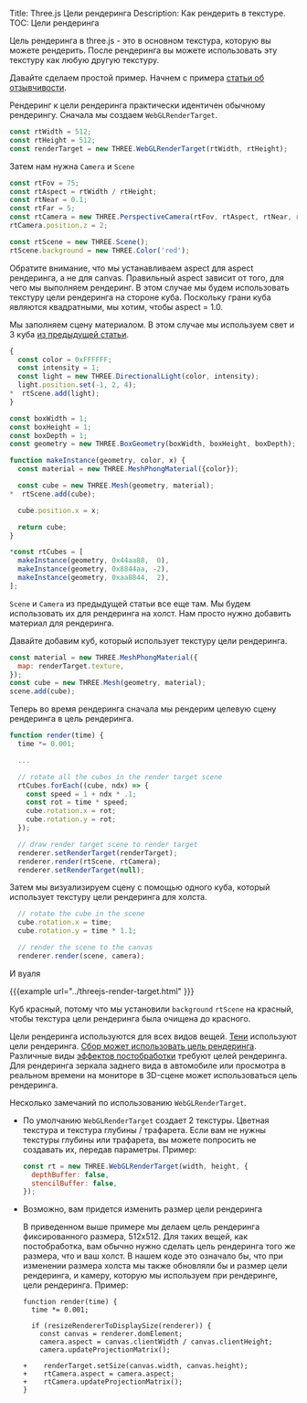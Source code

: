 Title: Three.js Цели рендеринга
Description: Как рендерить в текстуре.
TOC: Цели рендеринга

Цель рендеринга в three.js - это в основном текстура, которую вы можете рендерить. После рендеринга вы можете использовать эту текстуру как любую другую текстуру. 

Давайте сделаем простой пример. Начнем с примера [статьи об отзывчивости](threejs-responsive.html).

Рендеринг к цели рендеринга практически идентичен обычному рендерингу. Сначала мы создаем `WebGLRenderTarget`.  
```js
const rtWidth = 512;
const rtHeight = 512;
const renderTarget = new THREE.WebGLRenderTarget(rtWidth, rtHeight);
```

Затем нам нужна `Camera` и `Scene` 

```js
const rtFov = 75;
const rtAspect = rtWidth / rtHeight;
const rtNear = 0.1;
const rtFar = 5;
const rtCamera = new THREE.PerspectiveCamera(rtFov, rtAspect, rtNear, rtFar);
rtCamera.position.z = 2;

const rtScene = new THREE.Scene();
rtScene.background = new THREE.Color('red');
```

Обратите внимание, что мы устанавливаем aspect  для aspect  рендеринга, а не для canvas. Правильный aspect  зависит от того, для чего мы выполняем рендеринг. 
В этом случае мы будем использовать текстуру цели рендеринга на стороне куба. Поскольку грани куба являются квадратными, мы хотим, чтобы aspect = 1.0. 

Мы заполняем сцену материалом.  В этом случае мы используем свет и 3 куба [из предыдущей статьи](threejs-responsive.html).

```js
{
  const color = 0xFFFFFF;
  const intensity = 1;
  const light = new THREE.DirectionalLight(color, intensity);
  light.position.set(-1, 2, 4);
*  rtScene.add(light);
}

const boxWidth = 1;
const boxHeight = 1;
const boxDepth = 1;
const geometry = new THREE.BoxGeometry(boxWidth, boxHeight, boxDepth);

function makeInstance(geometry, color, x) {
  const material = new THREE.MeshPhongMaterial({color});

  const cube = new THREE.Mesh(geometry, material);
*  rtScene.add(cube);

  cube.position.x = x;

  return cube;
}

*const rtCubes = [
  makeInstance(geometry, 0x44aa88,  0),
  makeInstance(geometry, 0x8844aa, -2),
  makeInstance(geometry, 0xaa8844,  2),
];
```

`Scene` и `Camera` из предыдущей статьи все еще там. Мы будем использовать их для рендеринга на холст. Нам просто нужно добавить материал для рендеринга. 

Давайте добавим куб, который использует текстуру цели рендеринга.

```js
const material = new THREE.MeshPhongMaterial({
  map: renderTarget.texture,
});
const cube = new THREE.Mesh(geometry, material);
scene.add(cube);
```

Теперь во время рендеринга сначала мы рендерим целевую сцену рендеринга в цель рендеринга. 

```js
function render(time) {
  time *= 0.001;

  ...

  // rotate all the cubes in the render target scene
  rtCubes.forEach((cube, ndx) => {
    const speed = 1 + ndx * .1;
    const rot = time * speed;
    cube.rotation.x = rot;
    cube.rotation.y = rot;
  });

  // draw render target scene to render target
  renderer.setRenderTarget(renderTarget);
  renderer.render(rtScene, rtCamera);
  renderer.setRenderTarget(null);
```

Затем мы визуализируем сцену с помощью одного куба, который использует текстуру цели рендеринга для холста. 

```js
  // rotate the cube in the scene
  cube.rotation.x = time;
  cube.rotation.y = time * 1.1;

  // render the scene to the canvas
  renderer.render(scene, camera);
```

И вуаля 

{{{example url="../threejs-render-target.html" }}}

Куб красный, потому что мы установили `background`  `rtScene` на красный, чтобы текстура цели рендеринга была очищена до красного. 

Цели рендеринга используются для всех видов вещей. [Тени](threejs-shadows.html) используют цели рендеринга. 
[Сбор может использовать цель рендеринга](threejs-picking.html). Различные виды
[эффектов постобработки](threejs-post-processing.html) требуют целей рендеринга.
Для рендеринга зеркала заднего вида в автомобиле или просмотра в реальном времени на мониторе в 3D-сцене может использоваться цель рендеринга. 

Несколько замечаний по использованию `WebGLRenderTarget`. 

* По умолчанию `WebGLRenderTarget` создает 2 текстуры. Цветная текстура и текстура глубины / трафарета. Если вам не нужны текстуры глубины или трафарета, вы можете попросить не создавать их, передав параметры. Пример: 

    ```js
    const rt = new THREE.WebGLRenderTarget(width, height, {
      depthBuffer: false,
      stencilBuffer: false,
    });
    ```

* Возможно, вам придется изменить размер цели рендеринга 

  В приведенном выше примере мы делаем цель рендеринга фиксированного размера, 512x512. Для таких вещей, как постобработка, вам обычно нужно сделать цель рендеринга того же размера, что и ваш холст. В нашем коде это означало бы, что при изменении размера холста мы также обновляли бы и размер цели рендеринга, и камеру, которую мы используем при рендеринге, цели рендеринга. Пример: 

      function render(time) {
        time *= 0.001;

        if (resizeRendererToDisplaySize(renderer)) {
          const canvas = renderer.domElement;
          camera.aspect = canvas.clientWidth / canvas.clientHeight;
          camera.updateProjectionMatrix();

      +    renderTarget.setSize(canvas.width, canvas.height);
      +    rtCamera.aspect = camera.aspect;
      +    rtCamera.updateProjectionMatrix();
      }
